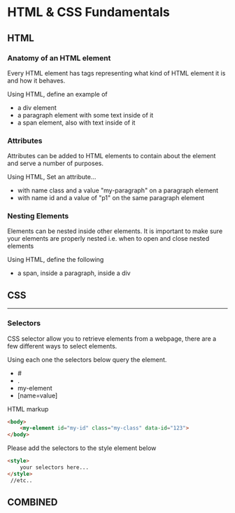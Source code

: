 # HTML & CSS Fundamentals
## HTML

### Anatomy of an HTML element

Every HTML element has tags representing what kind of HTML element it is and how it behaves.

Using HTML, define an example of

- a div element
- a paragraph element with some text inside of it
- a span element, also with text inside of it

### Attributes

Attributes can be added to HTML elements to contain about the element and serve a number of purposes.

Using HTML, Set an attribute...

- with name class and a value "my-paragraph" on a paragraph element
- with name id and a value of "p1" on the same paragraph element

### Nesting Elements

Elements can be nested inside other elements. It is important to make sure your elements are properly nested i.e. when to open and close nested elements

Using HTML, define the following

- a span, inside a paragraph, inside a div

## CSS
---
### Selectors
CSS selector allow you to retrieve elements from a webpage, there are a few different ways to select elements.

Using each one the selectors below query the element. 
 - \#
 - .
 - my-element
 - [name=value] 

HTML markup
```html
<body>
    <my-element id="my-id" class="my-class" data-id="123">
</body>
```

Please add the selectors to the style element below
```html
<style>
    your selectors here...
</style>
 //etc..
```



## COMBINED